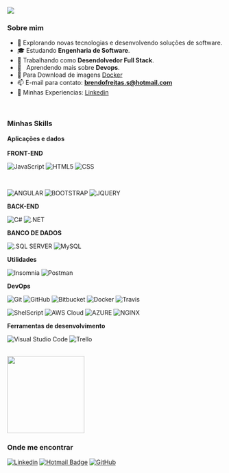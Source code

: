 ![](https://komarev.com/ghpvc/?username=brendofreitas&color=006bed)

<h3>Sobre mim</h3>

- 🤔 Explorando novas tecnologias e desenvolvendo soluções de software.
- 🎓 Estudando **Engenharia de Software**.
- 💼 Trabalhando como **Desendolvedor Full Stack**.
- 🌱 &nbsp; Aprendendo mais sobre **Devops**.
- 🤝 Para Download de imagens <a href="https://hub.docker.com/u/brendofreitas">Docker</a>
- 📫 E-mail para contato: **brendofreitas.s@hotmail.com**
- 📄 Minhas Experiencias: <a href="https://www.linkedin.com/in/brendo-freitas-00b75416a/">Linkedin</a>
<br>
<h3>Minhas Skills</h3>

**Aplicações e dados**
<br>
<br>
**FRONT-END**

![JavaScript](https://img.shields.io/badge/-JavaScript-333333?style=flat&logo=javascript)
![HTML5](https://img.shields.io/badge/-HTML5-333333?style=flat&logo=HTML5)
![CSS](https://img.shields.io/badge/-CSS-333333?style=flat&logo=CSS3&logoColor=1572B6)

<br>

![ANGULAR](https://img.shields.io/badge/Angular-333333?style=flat&logo=angular&logoColor=white)
![BOOTSTRAP](https://img.shields.io/badge/Bootstrap-333333?style=flat&logo=bootstrap&logoColor=white)
![JQUERY](https://img.shields.io/badge/jQuery-333333?style=flat&logo=jquery&logoColor=white)
<br>

**BACK-END**

![C#](https://img.shields.io/badge/C%23-333333?style=flat&logo=c-sharp&logoColor=white)
![.NET](https://img.shields.io/badge/.NET-333333?style=flat&logo=.net&logoColor=white)



**BANCO DE DADOS**

![.SQL SERVER](https://img.shields.io/badge/Microsoft_SQL_Server-333333?style=flat&logo=microsoft-sql-server&logoColor=white)
![MySQL](https://img.shields.io/badge/-MySQL-333333?style=flat&logo=mysql)

**Utilidades**

![Insomnia](https://img.shields.io/badge/-Insomnia-333333?style=flat&logo=insomnia)
![Postman](https://img.shields.io/badge/-Postman-333333?style=flat&logo=postman)

**DevOps**

![Git](https://img.shields.io/badge/-Git-333333?style=flat&logo=git)
![GitHub](https://img.shields.io/badge/-GitHub-333333?style=flat&logo=github)
![Bitbucket](https://img.shields.io/badge/-Bitbucket-333333?style=flat&logo=bitbucket)
![Docker](https://img.shields.io/badge/-Docker-333333?style=flat&logo=docker)
![Travis](https://img.shields.io/badge/-Travis-333333?style=flat&logo=travis)
<br>

![ShelScript](https://img.shields.io/badge/-Shell_Script-333333?style=flat&logo=gnu-bash&logoColor=white)
![AWS Cloud](https://img.shields.io/badge/-Amazon_AWS-333333?style=flat&logo=amazon-aws&logoColor=white)
![AZURE](https://img.shields.io/badge/-Microsoft_Azure-333333?style=flat&logo=microsoft-azure&logoColor=white)
![NGINX](https://img.shields.io/badge/Nginx-333333?style=flat&logo=nginx&logoColor=white)

**Ferramentas de desenvolvimento**

![Visual Studio Code](https://img.shields.io/badge/-Visual%20Studio%20Code-333333?style=flat&logo=visual-studio-code&logoColor=007ACC)
![Trello](https://img.shields.io/badge/-Trello-333333?style=flat&logo=trello&logoColor=007ACC)

<br/>

<a href="https://github.com/iuricode">
  <img height="180em" src="https://github-readme-stats.vercel.app/api?username=brendofreitas&theme=dracula&show_icons=true" />
</a>

<h3>Onde me encontrar</h3>

[![Linkedin](https://img.shields.io/badge/-Linkedin-blue?style=flat-square&logo=Linkedin&logoColor=white&link=LINK-DO-SEU-LINKEDIN)](https://www.linkedin.com/in/brendo-freitas-00b75416a)
[![Hotmail Badge](https://img.shields.io/badge/-brendofreitas.s@hotmail.com-006bed?style=flat-square&logo=Hotmail&logoColor=white&link=mailto:brendofreitas.s@hotmail.com)](mailto:brendofreitas.s@hotmail.com)
[![GitHub](https://img.shields.io/github/followers/iuricode?label=follow&style=social)](https://github.com/brendofreitas)
